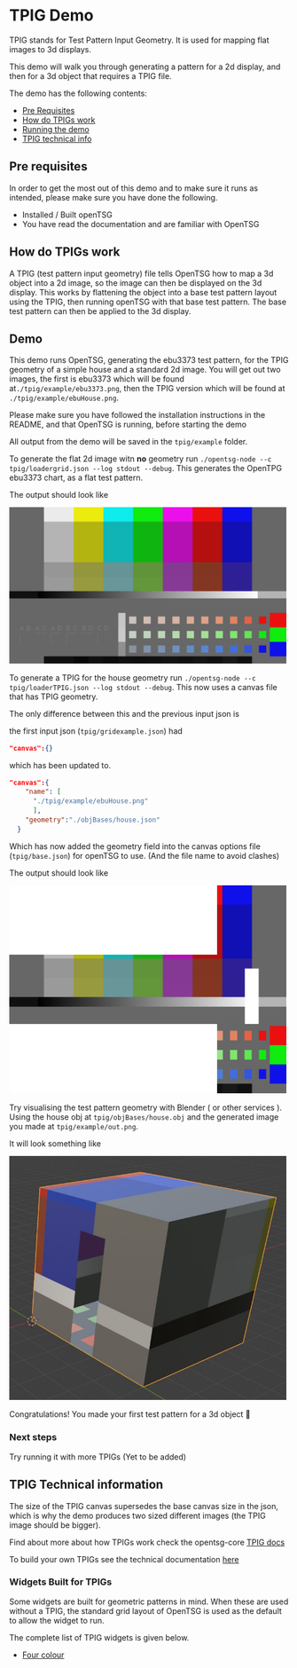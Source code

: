 # TPIG Demo

TPIG stands for Test Pattern Input Geometry. It is used for mapping flat images to 3d displays.

This demo will walk you through generating a pattern for a 2d display, and then for a 3d object that requires a TPIG file.

The demo has the following contents:

- [Pre Requisites](#pre-requisites)
- [How do TPIGs work](#how-do-tpigs-work)
- [Running the demo](#demo)
- [TPIG technical info](#tpig-technical-information)

## Pre requisites

In order to get the most out of this demo and to make
sure it runs as intended, please make sure you have done the following.

- Installed / Built openTSG
- You have read the documentation and are familiar with OpenTSG

## How do TPIGs work

A TPIG  (test pattern input geometry) file tells OpenTSG how to map a 3d object into a 2d image, so the image can then be displayed on the 3d display. This works by flattening the object into a base test pattern layout using the TPIG, then running openTSG with that base test pattern. The base test pattern can then be applied to the 3d display.

## Demo

This demo runs OpenTSG, generating the ebu3373 test pattern, for the TPIG geometry of a simple house and a standard 2d image.
You will get out two images, the first is ebu3373 which will be found at`./tpig/example/ebu3373.png`, then the
TPIG version which will be found at `./tpig/example/ebuHouse.png`.

Please make sure you have followed the installation instructions in the README, and that OpenTSG is running, before starting the demo

All output from the demo will be saved in the  `tpig/example` folder.

To generate the flat 2d image witn **no** geometry run  `./opentsg-node --c tpig/loadergrid.json --log stdout --debug`.
This generates the OpenTPG ebu3373 chart, as a flat test pattern.

The output should look like

<img src="./_docs/_images/ebu3373.png" alt="House TPIG" width="500"/>

To generate a  TPIG for the house geometry  run `./opentsg-node --c tpig/loaderTPIG.json --log stdout --debug`. This now uses a canvas file that has TPIG geometry.

The only difference between this and the previous input json is

the first input json (`tpig/gridexample.json`) had

```json
"canvas":{}
```

which has been updated to.

```json
"canvas":{    
    "name": [
      "./tpig/example/ebuHouse.png"
      ],
    "geometry":"./objBases/house.json"
  }
```

Which has now added the geometry field into the canvas options file (`tpig/base.json`)
for openTSG to use. (And the file name to avoid clashes)

The output should look like

<img src="./_docs/_images/ebuHouse.png" alt="House TPIG" width="500"/>

Try visualising the test pattern geometry with Blender ( or other services ).
Using the house obj at `tpig/objBases/house.obj` and the generated image  you made at `tpig/example/out.png`.

It will look something like

<img src="./_docs/_images/houseBlenderViewWrapped.jpg" alt="House TPIG" width="500"/>

Congratulations! You made your first test pattern for a 3d object 🎉

### Next steps

Try running it with more TPIGs (Yet to be added)

## TPIG Technical information

The size of the TPIG canvas supersedes the base canvas size in the json,
which is why the demo produces two sized different images (the TPIG image should be bigger).

Find about more about how TPIGs work
check the opentsg-core [TPIG docs](https://github.com/mrmxf/opentsg-modules/blob/main/opentsg-core/_docs/gridgen/doc.md)

To build your own TPIGs see the technical documentation [here](https://github.com/mrmxf/opentsg-modules/blob/main/opentsg-core/_docs/gridgen/doc.md)

### Widgets Built for TPIGs

Some widgets are built for geometric patterns in mind.
When these are used without a TPIG, the standard grid layout
of OpenTSG is used as the default to allow the widget to run.

The complete list of TPIG widgets is given below.

- [Four colour](https://github.com/mrmxf/opentsg-modules/blob/main/opentsg-widgets/_docs/fourcolour/doc.md)

